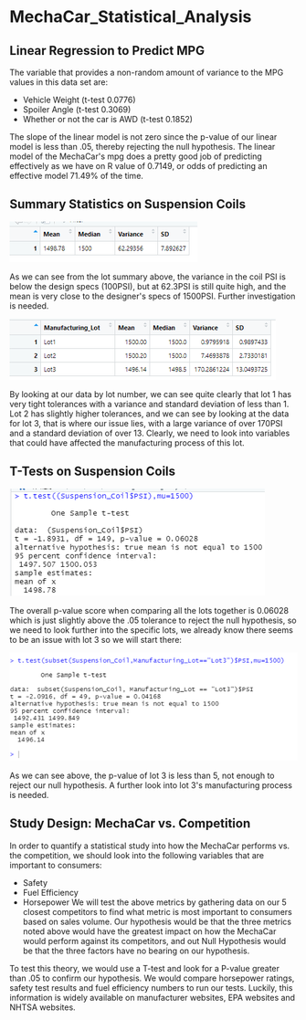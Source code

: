 # MechaCar_Statistical_Analysis

## Linear Regression to Predict MPG

The variable that provides a non-random amount of variance to the MPG values in this data set are:
  - Vehicle Weight (t-test 0.0776)
  - Spoiler Angle (t-test 0.3069)
  - Whether or not the car is AWD (t-test 0.1852)

The slope of the linear model is not zero since the p-value of our linear model is less than .05, thereby rejecting the null hypothesis.  The linear model of the MechaCar's mpg does a pretty good job of predicting effectively  as we have on R value of 0.7149, or odds of predicting an effective model 71.49% of the time.

## Summary Statistics on Suspension Coils

![This is an image](https://github.com/BNew2022/MechaCar_Statistical_Analysis/blob/main/total_summary.png)

As we can see from the lot summary above, the variance in the coil PSI is below the design specs (100PSI), but at 62.3PSI is still quite high, and the mean is very close to the designer's specs of 1500PSI.  Further investigation is needed.

![This is an image](https://github.com/BNew2022/MechaCar_Statistical_Analysis/blob/main/lot_summary.png)

By looking at our data by lot number, we can see quite clearly that lot 1 has very tight tolerances with a variance and standard deviation of less than 1.  Lot 2 has slightly higher tolerances, and we can see by looking at the data for lot 3, that is where our issue lies, with a large variance of over 170PSI and a standard deviation of over 13.  Clearly, we need to look into variables that could have affected the manufacturing process of this lot.

## T-Tests on Suspension Coils

![This is an image](https://github.com/BNew2022/MechaCar_Statistical_Analysis/blob/main/ttest.png)

The overall p-value score when comparing all the lots together is 0.06028 which is just slightly above the .05 tolerance to reject the null hypothesis, so we need to look further into the specific lots, we already know there seems to be an issue with lot 3 so we will start there:

![This is an image](https://github.com/BNew2022/MechaCar_Statistical_Analysis/blob/main/lot3ttest.png)

As we can see above, the p-value of lot 3 is less than 5, not enough to reject our null hypothesis.  A further look into lot 3's manufacturing process is needed.

## Study Design: MechaCar vs. Competition

In order to quantify a statistical  study into how the MechaCar performs vs. the competition, we should look into the following variables that are important to consumers:
 - Safety
 - Fuel Efficiency
 - Horsepower
We will test the above metrics by gathering data on our 5 closest competitors to find what metric is most important to consumers based on sales volume.  Our hypothesis would be that the three metrics noted above would have the greatest impact on how the MechaCar would perform against its competitors, and out Null Hypothesis would be that the three factors have no bearing on our hypothesis.

To test this theory, we would use a T-test and look for a P-value greater than .05 to confirm our hypothesis.  We would compare horsepower ratings, safety test results and fuel efficiency numbers to run our tests.  Luckily, this information is widely available on manufacturer websites, EPA websites and NHTSA websites.
